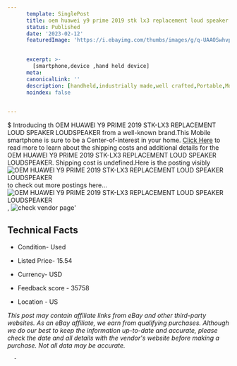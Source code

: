 ```yaml
---
      template: SinglePost
      title: oem huawei y9 prime 2019 stk lx3 replacement loud speaker loudspeaker
      status: Published
      date: '2023-02-12'
      featuredImage: 'https://i.ebayimg.com/thumbs/images/g/q-UAAOSwhvpgR~2A/s-l225.jpg'
       

      excerpt: >-
        [smartphone,device ,hand held device]
      meta:
      canonicalLink: ''
      description: [handheld,industrially made,well crafted,Portable,Mobile,Compact,Convenient,Lightweight,Maneuverable,Man-portable,Miniature,Carriable,Hand-held,Light,Holdable,Transportable,Mobile device,Pocket-sized,On-the-go,Wireless,Cordless,Compact size,Convenient size, smartphone,device ,hand held device]
      noindex: false
      

---
```

$
      Introducing th OEM HUAWEI Y9 PRIME 2019 STK-LX3 REPLACEMENT LOUD SPEAKER LOUDSPEAKER from a well-known brand.This Mobile smartphone is sure to be a Center-of-interest in your home. [Click Here](https://www.ebay.com/itm/133521256635?hash=item1f167cb0bb%3Ag%3Aq-UAAOSwhvpgR%7E2A&mkevt=1&mkcid=1&mkrid=711-53200-19255-0&campid=%253CePNCampaignId%253E&customid=%253CreferenceId%253E&toolid=10049) to read more to learn about the shipping costs and additional details for the OEM HUAWEI Y9 PRIME 2019 STK-LX3 REPLACEMENT LOUD SPEAKER LOUDSPEAKER. Shipping cost is undefined.Here is the posting visibly ![OEM HUAWEI Y9 PRIME 2019 STK-LX3 REPLACEMENT LOUD SPEAKER LOUDSPEAKER](https://i.ebayimg.com/thumbs/images/g/q-UAAOSwhvpgR~2A/s-l225.jpg) to check out more postings here... ![OEM HUAWEI Y9 PRIME 2019 STK-LX3 REPLACEMENT LOUD SPEAKER LOUDSPEAKER](https://i.ebayimg.com/images/g/q-UAAOSwhvpgR~2A/s-l1600.jpg), ![check vendor page](https://origin-galleryplus.ebayimg.com/ws/web/133521256635_2_0_1/225x225.jpg)'

      

 ## Technical Facts 



     
      

 - Condition- Used 


      

 - Listed Price- 15.54 


      

 - Currency- USD 


      

 - Feedback score - 35758 


      

 - Location - US 


      
      

 *_This post may contain affiliate links from eBay and other third-party websites. As an eBay affiliate, we earn from qualifying purchases. Although we do our best to keep the information up-to-date and accurate, please check the date and all details with the vendor's website before making a purchase. Not all data may be accurate._*




      -
